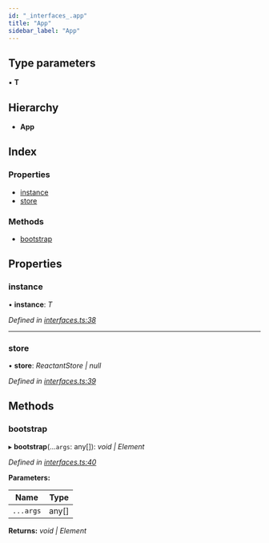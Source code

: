 ```yaml
---
id: "_interfaces_.app"
title: "App"
sidebar_label: "App"
---
```


## Type parameters

▪ **T**

## Hierarchy

* **App**

## Index

### Properties

* [instance](_interfaces_.app.md#instance)
* [store](_interfaces_.app.md#store)

### Methods

* [bootstrap](_interfaces_.app.md#bootstrap)

## Properties

###  instance

• **instance**: *T*

*Defined in [interfaces.ts:38](https://github.com/unadlib/reactant/blob/7dec51d/packages/reactant/src/interfaces.ts#L38)*

___

###  store

• **store**: *ReactantStore | null*

*Defined in [interfaces.ts:39](https://github.com/unadlib/reactant/blob/7dec51d/packages/reactant/src/interfaces.ts#L39)*

## Methods

###  bootstrap

▸ **bootstrap**(...`args`: any[]): *void | Element*

*Defined in [interfaces.ts:40](https://github.com/unadlib/reactant/blob/7dec51d/packages/reactant/src/interfaces.ts#L40)*

**Parameters:**

Name | Type |
------ | ------ |
`...args` | any[] |

**Returns:** *void | Element*
